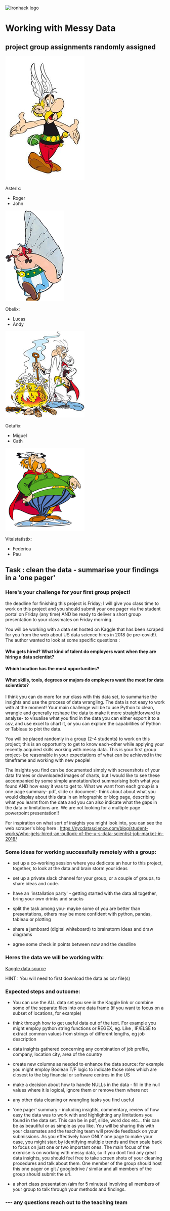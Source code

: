 ![Ironhack logo](https://i.imgur.com/1QgrNNw.png)

# Working with Messy Data 

## project group assignments randomly assigned
![alt text](https://github.com/student-IH-labs-and-stuff/BCNDATA1021/blob/main/Projects/Messy_data/Asterix.jpeg)

Asterix: 
- Roger
- John


![alt text](https://github.com/student-IH-labs-and-stuff/BCNDATA1021/blob/main/Projects/Messy_data/Obelix.png)

Obelix: 
- Lucas
- Andy



![alt text](https://github.com/student-IH-labs-and-stuff/BCNDATA1021/blob/main/Projects/Messy_data/Getafix.jpeg)

Getafix:
- Miguel
- Cath

![alt text](https://github.com/student-IH-labs-and-stuff/BCNDATA1021/blob/main/Projects/Messy_data/Vital.gif)

Vitalstatistix: 
- Federica
- Pau



## Task : clean the data - summarise your findings in a 'one pager'

### Here's your challenge for your first group project! 

the deadline for finishing this project is Friday; I will give you class time to work on this project and you should submit your one pager via the student portal on Friday (any time) AND be ready to deliver a short group presentation to your classmates on Friday morning. 



You will be working with a data set hosted on Kaggle that has been scraped for you from the web about US data science hires in 2018 (ie pre-covid!). The author wanted to look at some specific questions :

#### Who gets hired? What kind of talent do employers want when they are hiring a data scientist?
#### Which location has the most opportunities?
#### What skills, tools, degrees or majors do employers want the most for data scientists?

I think you can do more for our class with this data set, to summarise the insights and use the process of data wrangling. The data is not easy to work with at the moment! Your main challenge will be to use Python to clean, wrangle and generally reshape the data to make it more straightforward to analyse- to visualise what you find in the data you can either export it to a csv, and use excel to chart it, or you can explore the capabilities of Python or Tableau to plot the data.  

You will be placed randomly in a group (2-4 students) to work on this project; this is an opportunity to get to know each-other while applying your recently acquired skills working with messy data. This is your first group project- be reasonable in your expectations of what can be achieved in the timeframe and working with new people!

The insights you find can be documented simply with screenshots of your data frames or downloaded images of charts, but I would like to see these accompanied by some simple annotation/text summarising both what you found AND how easy it was to get to. What we want from each group is a one page summary- pdf, slide or document- think about about what you would display about this data in an infographic or blog page, describing what you learnt from the data and you can also indicate what the gaps in the data or limitations are. We are not looking for a multiple page powerpoint presentation!! 

For inspiration on what sort of insights you might look into, you can see the web scraper's blog here : https://nycdatascience.com/blog/student-works/who-gets-hired-an-outlook-of-the-u-s-data-scientist-job-market-in-2018/  

### Some ideas for working successfully remotely with a group:

- set up a co-working session where you dedicate an hour to this project, together, to look at the data and brain storm your ideas

- set up a private slack channel for your group, or a couple of groups, to share ideas and code. 

- have an 'installation party' - getting started with the data all together, bring your own drinks and snacks

- split the task among you- maybe some of you are better than presentations, others may be more confident with python, pandas, tableau or plotting

- share a jamboard (digital whiteboard) to brainstorm ideas and draw diagrams 

- agree some check in points between now and the deadline  




### Heres the data we will be working with: 

[Kaggle data source](https://www.kaggle.com/sl6149/data-scientist-job-market-in-the-us?select=alldata.csv) 

HINT : You will need to first download the data as csv file(s)



### Expected steps and outcome: 

- You can use the ALL data set you see in the Kaggle link or combine some of the separate files into one data frame (if you want to focus on a subset of locations, for example)

- think through how to get useful data out of the text. For example you might employ python string functions or REGEX, eg. Like , IF/ELSE to extract common values from strings of different lengths, eg job description

- data insights gathered concerning any combination of job profile, company, location city, area of the country

- create new columns as needed to enhance the data source: for example you might employ Boolean T/F logic to indicate those roles which are closest to the big financial or software centres in the US 

- make a decision about how to handle NULLs in the data - fill in the null values where it is logical, ignore them or remove them where not 

- any other data cleaning or wrangling tasks you find useful 

- 'one pager' summary - including insights, commentary, review of how easy the data was to work with and highlighting any limitations you found in the data set. This can be in pdf, slide, word doc etc... this can be as beautiful or as simple as you like. You will be sharing this with your classmates and the teaching team will provide feedback on your submissions. As you effectively have ONLY one page to make your case, you might start by identifying multiple trends and then scale back to focus on just one or two important ones. The main focus of the exercise is on working with messy data, so if you dont find any great data insights, you should feel free to take screen shots of your cleaning procedures and talk about them.  One member of the group should host this one pager on git / googledrive / similar and all members of the group should submit the url. 

- a short class presentation (aim for 5 minutes) involving all members of your group to talk through your methods and findings.



### --- any questions reach out to the teaching team
